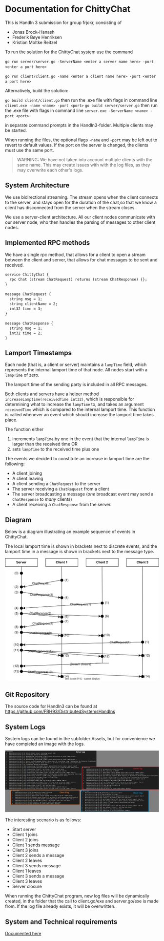 # Documentation for ChittyChat

This is HandIn 3 submission for group frjokr, consisting of

* Jonas Brock-Hanash
* Frederik Bøye Henriksen
* Kristian Moltke Reitzel

To run the solution for the ChittyChat system use the command

`go run server/server.go -ServerName <enter a server name here> -port <enter a port here>`

`go run client/client.go -name <enter a client name here> -port <enter a port here>`

Alternatively, build the solution:

`go build client/client.go` then run the .exe file with flags in command line `client.exe -name <name> -port <port>`
`go build server/server.go` then run the .exe file with flags in command line `server.exe -ServerName <name> -port <port>`

in separate command prompts in the HandIn3-folder. Multiple clients may be started.

When running the files, the optional flags `-name` and `-port` may be left out to revert to default values. If the port on the server is changed, the clients must use the same port.

> WARNING: We have not taken into account multiple clients with the same name. This may create issues with with the log files, as they may overwrite each other's logs.

## System Architecture

We use bidirectional streaming. The stream opens when the client connects to the server, and stays open for the duration of the chat,so that we know a client has disconnected from the server when the stream closes.

We use a server-client architecture. All our client nodes communicate with our server node, who then handles the parsing of messages to other client nodes.

## Implemented RPC methods

We have a single rpc method, that allows for a client to open a stream between the client and server, that allows for chat messages to be sent and received.

```golang
service ChittyChat {
  rpc Chat (stream ChatRequest) returns (stream ChatResponse) {};
}

message ChatRequest {
  string msg = 1;
  string clientName = 2;
  int32 time = 3;
}

message ChatResponse {
  string msg = 1;
  int32 time = 2;
}
```

## Lamport Timestamps

Each node (that is, a client or server) maintains a `lampTime` field, which represents the internal lamport time of that node. All nodes start with a `lampTime` of zero.

The lamport time of the sending party is included in all RPC messages.

Both clients and servers have a helper method `increaseLamptime(receivedTime int32)`, which is responsible for determining what to increase the `lampTime` to, and takes an argument `receivedTime` which is compared to the internal lamport time. This function is called whenever an event which should increase the lamport time takes place.

The function either

1. increments `lampTime` by one in the event that the internal `lampTime` is larger than the received time OR
2. sets `lampTime` to the received time plus one

The events we decided to constitute an increase in lamport time are the following:

* A client joining
* A client leaving
* A client sending a `ChatRequest` to the server
* The server receiving a `ChatRequest` from a client
* The server broadcasting a message (*one* broadcast event may send a `ChatResponse` to *many* clients)
* A client receiving a `ChatResponse` from the server.

## Diagram

Below is a diagram illustrating an example sequence of events in ChittyChat.

The local lamport time is shown in brackets next to discrete events, and the lamport time in a message is shown in brackets next to the message type.

<img src="ChittyChat/Assets/Sequence Diagram.svg">

## Git Repository

The source code for HandIn3 can be found at <https://github.com/FBH93/DistributedSystemsHandIns>

## System Logs

System logs can be found in the subfolder Assets, but for convenience we have compieled an image with the logs.

![System logs](ChittyChat/Assets/Chatlogs.jpg)

The interesting scenario is as follows:

* Start server
* Client 1 joins
* Client 2 joins
* Client 1 sends message
* Client 3 joins
* Client 2 sends a message
* Client 2 leaves
* Client 3 sends message
* Client 1 leaves
* Client 3 sends a message
* Client 3 leaves
* Server closure

When running the ChittyChat program, new log files will be dynamically created, in the folder that the call to client.go/exe and server.go/exe is made from. If the log file already exists, it will be overwritten.

## System and Technical requirements

[Documented here](Requirements.md)